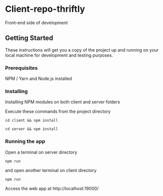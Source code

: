 # Client-repo-thriftly
Front-end side of development

## Getting Started

These instructions will get you a copy of the project up and running on your local machine for development and testing purposes.

### Prerequisites

NPM / Yarn and Node.js installed

### Installing

Installing NPM modules on both client and server folders

Execute these commands from the project directory

```
cd client && npm install
```

```
cd server && npm install
```

### Running the app

Open a terminal on server directory

```
npm run
```

and open another terminal on client directory
```
npm run
```

Access the web app at http://localhost:19000/
